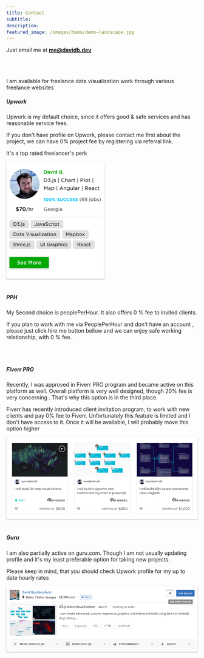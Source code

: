 ```yaml
---
title: Contact
subtitle: 
description: 
featured_image: /images/demo/demo-landscape.jpg
---
```


Just email me at <span style="color:blue;font-weight:bold">me@davidb.dev</span>


<br><br><br>
I am available for freelance data visualization work through various freelance websites


##### Upwork
Upwork is my default choice, since it offers good & safe  services and has reasonable service fees.

If you don't have profile on Upwork, please contact me first about the project,  we can have 0% project fee by registering via referral link.

It's a top rated freelancer's perk

<a href="https://www.upwork.com/fl/davitbumbeishvili">
  <img style="box-shadow: 0 1px 3px rgba(0,0,0,0.12), 0 1px 2px rgba(0,0,0,0.24)" src="/images/contact/upwork.png" />
</a>
<br><br>

##### PPH
My Second choice is peoplePerHour. It also offers 0 % fee to invited clients. 

If you plan to work with me via PeoplePerHour and don't have an account , please just click hire me button bellow and we can enjoy safe working relationship, with 0 % fee.

<br>

<!--
    PeoplePerHour Profile Widget
    The div#pph-hire me is the element
    where the iframe will be inserted.
    You may move this element wherever
    you need to display the widget
-->
<div style="margin-left: 17%;">
<div id="pph-hireme"></div>
</div>
<script type="text/javascript">
(function(d, s) {
    var useSSL = 'https:' == document.location.protocol;
    var js, where = d.getElementsByTagName(s)[0],
    js = d.createElement(s);
    js.src = (useSSL ? 'https:' : 'http:') +  '//www.peopleperhour.com/hire/38121145/1342897.js?width=300&height=135&orientation=vertical&theme=light&rnd='+parseInt(Math.random()*10000, 10);
    try { where.parentNode.insertBefore(js, where); } catch (e) { if (typeof console !== 'undefined' && console.log && e.stack) { console.log(e.stack); } }
}(document, 'script'));
</script>

<br>


##### Fiverr PRO
Recently, I was approved in Fiverr PRO program and became active on this platform as well. Overall platform is very well designed, though 20% fee is very concerning . That's why this option is in the third place.

Fiverr has recently introduced client invitation program, to work with new clients and pay 0% fee to Fiverr. Unfortunately this feature is limited and I don't have access to it. Once it will be available, I will probably  move this option higher

<a href="https://www.fiverr.com/bumbeishvili">
  <img style="box-shadow: 0 1px 3px rgba(0,0,0,0.12), 0 1px 2px rgba(0,0,0,0.24)" src="/images/contact/fiverr.png" />
</a>
<br><br>


##### Guru
I am also partially active on guru.com. Though I am not usually updating profile and it's my least preferable option for taking new projects. 

Please keep in mind, that you should check Upwork profile for my up to date hourly rates

<a href="https://www.guru.com/freelancers/davit-bumbeishvili">
  <img style="box-shadow: 0 1px 3px rgba(0,0,0,0.12), 0 1px 2px rgba(0,0,0,0.24)" src="/images/contact/guru.png" />
</a>
<br><br>


